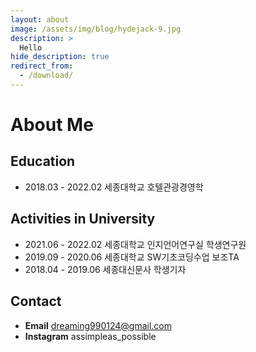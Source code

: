 ```yaml
---
layout: about
image: /assets/img/blog/hydejack-9.jpg
description: >
  Hello
hide_description: true
redirect_from:
  - /download/
---
```


# About Me

<!--author-->

## Education
- 2018.03 - 2022.02 세종대학교 호텔관광경영학

## Activities in University
- 2021.06 - 2022.02 세종대학교 인지언어연구실 학생연구원
- 2019.09 - 2020.06 세종대학교 SW기초코딩수업 보조TA
- 2018.04 - 2019.06 세종대신문사 학생기자

## Contact
- **Email** dreaming990124@gmail.com
- **Instagram** assimpleas_possible
